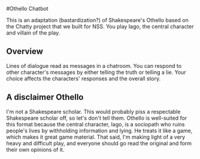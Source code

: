 #Othello Chatbot

This is an adaptation (bastardization?) of Shakespeare's Othello based on the Chatty project that we built for NSS. You play Iago, the central character and villain of the play. 

## Overview
Lines of dialogue read as messages in a chatroom. You can respond to other character's messages by either telling the truth or telling a lie. Your choice affects the characters' responses and the overall story.
 

## A disclaimer Othello
I'm not a Shakespeare scholar. This would probably piss a respectable Shakespeare scholar off, so let's don't tell them. Othello is well-suited for this format because the central character, Iago, is a sociopath who ruins people's lives by withholding information and lying. He treats it like a game, which makes it great game material. That said, I'm making light of a very heavy and difficult play, and everyone should go read the original and form their own opinions of it. 
